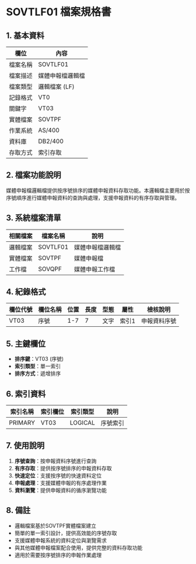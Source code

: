 # SOVTLF01 檔案規格書

## 1. 基本資料

| 欄位 | 內容 |
|------|------|
| 檔案名稱 | SOVTLF01 |
| 檔案描述 | 媒體申報檔邏輯檔 |
| 檔案類型 | 邏輯檔案 (LF) |
| 記錄格式 | VT0 |
| 關鍵字 | VT03 |
| 實體檔案 | SOVTPF |
| 作業系統 | AS/400 |
| 資料庫 | DB2/400 |
| 存取方式 | 索引存取 |

## 2. 檔案功能說明

媒體申報檔邏輯檔提供按序號排序的媒體申報資料存取功能。本邏輯檔主要用於按序號順序進行媒體申報資料的查詢與處理，支援申報資料的有序存取與管理。

## 3. 系統檔案清單

| 相關檔案 | 檔案名稱 | 說明 |
|----------|----------|------|
| 邏輯檔案 | SOVTLF01 | 媒體申報檔邏輯檔 |
| 實體檔案 | SOVTPF | 媒體申報檔 |
| 工作檔 | SOVQPF | 媒體申報工作檔 |

## 4. 紀錄格式

| 欄位代號 | 欄位名稱 | 位置 | 長度 | 型態 | 屬性 | 檢核說明 |
|----------|----------|------|------|------|------|----------|
| VT03 | 序號 | 1-7 | 7 | 文字 | 索引1 | 申報資料序號 |

## 5. 主鍵欄位

- **排序鍵**：VT03 (序號)
- **索引類型**：單一索引
- **排序方式**：遞增排序

## 6. 索引資料

| 索引名稱 | 索引欄位 | 索引類型 | 說明 |
|----------|----------|----------|------|
| PRIMARY | VT03 | LOGICAL | 序號索引 |

## 7. 使用說明

1. **序號查詢**：按申報資料序號進行查詢
2. **有序存取**：提供按序號排序的申報資料存取
3. **快速定位**：支援按序號的快速資料定位
4. **申報處理**：支援媒體申報的有序處理作業
5. **資料瀏覽**：提供申報資料的循序瀏覽功能

## 8. 備註

- 邏輯檔案基於SOVTPF實體檔案建立
- 簡單的單一索引設計，提供高效能的序號存取
- 支援媒體申報系統的資料定位與瀏覽需求
- 與其他媒體申報檔案配合使用，提供完整的資料存取功能
- 適用於需要按序號排序的申報作業處理 